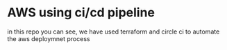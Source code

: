 # AWS using ci/cd pipeline
 in this repo you can see, we have used terraform and circle ci to automate the aws deploymnet process
